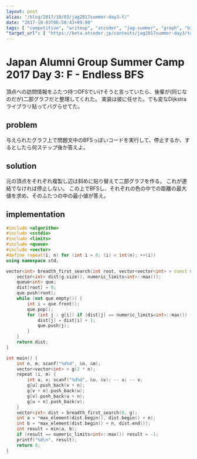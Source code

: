 ```yaml
---
layout: post
alias: "/blog/2017/10/03/jag2017summer-day3-f/"
date: "2017-10-03T06:58:43+09:00"
tags: [ "competitive", "writeup", "atcoder", "jag-summer", "graph", "bipartite-graph", "bfs" ]
"target_url": [ "https://beta.atcoder.jp/contests/jag2017summer-day3/tasks/jag2017summer_day3_f" ]
---
```


# Japan Alumni Group Summer Camp 2017 Day 3: F - Endless BFS

頂点への訪問情報をふたつ持つDFSでいけそうと言っていたら、後輩が(同じなのだが)二部グラフだと整理してくれた。
実装は彼に任せた。でも変なDijkstraライブラリ貼ってバグらせてた。

## problem

与えられたグラフ上で問題文中のBFSっぽいコードを実行して、停止するか、するとしたら何ステップ後か答えよ。

## solution

元の頂点をそれぞれ複製し辺は斜めに貼り替えて二部グラフを作る。
これが連結でなければ停止しない。
この上でBFSし、それぞれの色の中での距離の最大値を求め、そのふたつの中の最小値が答え。

## implementation

``` c++
#include <algorithm>
#include <cstdio>
#include <limits>
#include <queue>
#include <vector>
#define repeat(i, n) for (int i = 0; (i) < int(n); ++(i))
using namespace std;

vector<int> breadth_first_search(int root, vector<vector<int> > const & g) {
    vector<int> dist(g.size(), numeric_limits<int>::max());
    queue<int> que;
    dist[root] = 0;
    que.push(root);
    while (not que.empty()) {
        int i = que.front();
        que.pop();
        for (int j : g[i]) if (dist[j] == numeric_limits<int>::max()) {
            dist[j] = dist[i] + 1;
            que.push(j);
        }
    }
    return dist;
}

int main() {
    int n, m; scanf("%d%d", &n, &m);
    vector<vector<int> > g(2 * n);
    repeat (i, m) {
        int u, v; scanf("%d%d", &u, &v); -- u; -- v;
        g[u].push_back(v + n);
        g[v + n].push_back(u);
        g[v].push_back(u + n);
        g[u + n].push_back(v);
    }
    vector<int> dist = breadth_first_search(0, g);
    int a = *max_element(dist.begin(), dist.begin() + n);
    int b = *max_element(dist.begin() + n, dist.end());
    int result = min(a, b);
    if (result == numeric_limits<int>::max()) result = -1;
    printf("%d\n", result);
    return 0;
}
```
